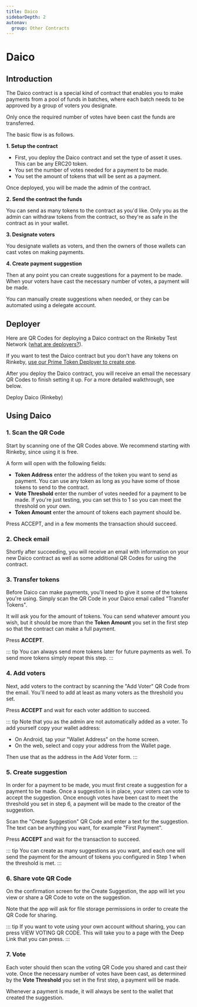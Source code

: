 ```yaml
---
title: Daico
sidebarDepth: 2
autonav:
  group: Other Contracts
---
```


# Daico

## Introduction

The Daico contract is a special kind of contract that enables you to make
payments from a pool of funds in batches, where each batch needs to be
approved by a group of voters you designate.

Only once the required number of votes have been cast the funds are
transferred.

The basic flow is as follows.

**1. Setup the contract**

- First, you deploy the Daico contract and set the type of asset it uses.
  This can be any ERC20 token.
- You set the number of votes needed for a payment to be made.
- You set the amount of tokens that will be sent as a payment.

Once deployed, you will be made the admin of the contract.

**2. Send the contract the funds**

You can send as many tokens to the contract as you'd like. Only you as the
admin can withdraw tokens from the contract, so they're as safe in the
contract as in your wallet.

**3. Designate voters**

You designate wallets as voters, and then the owners of those wallets can
cast votes on making payments.

**4. Create payment suggestion**

Then at any point you can create suggestions for a payment to be made.
When your voters have cast the necessary number of votes, a payment will
be made.

You can manually create suggestions when needed, or they can be automated
using a delegate account.

## Deployer

Here are QR Codes for deploying a Daico contract on the Rinkeby Test Network 
([what are deployers?](./blockwell-contracts.md#what-are-deployers)).

If you want to test the Daico contract but you don't have any tokens on
Rinkeby, [use our Prime Token Deployer to create one](./prime.md#deployer).

After you deploy the Daico contract, you will receive an email the necessary
QR Codes to finish setting it up. For a more detailed walkthrough, see below.

<Qr code="m0jxgn">Deploy Daico (Rinkeby)</Qr>

## Using Daico

### 1. Scan the QR Code

Start by scanning one of the QR Codes above. We recommend starting with
Rinkeby, since using it is free.

A form will open with the following fields:

- **Token Address** enter the address of the token you want to send as 
  payment. You can use any token as long as you have some of those tokens
  to send to the contract.
- **Vote Threshold** enter the number of votes needed for a payment to be 
  made. If you're just testing, you can set this to 1 so you can meet the 
  threshold on your own.
- **Token Amount** enter the amount of tokens each payment should be.

Press ACCEPT, and in a few moments the transaction should succeed.

### 2. Check email

Shortly after succeeding, you will receive an email with information on
your new Daico contract as well as some additional QR Codes for using
the contract.

### 3. Transfer tokens

Before Daico can make payments, you'll need to give it some of the
tokens you're using. Simply scan the QR Code in your Daico email called
"Transfer Tokens".

It will ask you for the amount of tokens. You can send whatever amount
you wish, but it should be more than the **Token Amount** you set in the
first step so that the contract can make a full payment.

Press **ACCEPT**.

::: tip
You can always send more tokens later for future payments as well. To
send more tokens simply repeat this step.
:::

### 4. Add voters

Next, add voters to the contract by scanning the "Add Voter" QR Code 
from the email. You'll need to add at least as many voters as the 
threshold you set.

Press **ACCEPT** and wait for each voter addition to succeed.

::: tip
Note that you as the admin are not automatically added as a voter. 
To add yourself copy your wallet address:

- On Android, tap your "Wallet Address" on the home screen.
- On the web, select and copy your address from the Wallet page.

Then use that as the address in the Add Voter form.
:::

### 5. Create suggestion

In order for a payment to be made, you must first create a suggestion 
for a payment to be made. Once a suggestion is in place, your voters 
can vote to accept the suggestion. Once enough votes have been cast 
to meet the threshold you set in step 6, a payment will be made to 
the creator of the suggestion.

Scan the "Create Suggestion" QR Code and enter a text for the suggestion. 
The text can be anything you want, for example "First Payment".

Press **ACCEPT** and wait for the transaction to succeed.

::: tip
You can create as many suggestions as you want, and each one will send 
the payment for the amount of tokens you configured in Step 1 when 
the threshold is met.
:::

### 6. Share vote QR Code

On the confirmation screen for the Create Suggestion, the app will 
let you view or share a QR Code to vote on the suggestion.

Note that the app will ask for file storage permissions in order 
to create the QR Code for sharing.

::: tip
If you want to vote using your own account without sharing, you can 
press VIEW VOTING QR CODE. This will take you to a page with the 
Deep Link that you can press.
:::

### 7. Vote

Each voter should then scan the voting QR Code you shared and cast
their vote. Once the necessary number of votes have been cast, as
determined by the **Vote Threshold** you set in the first step, a
payment will be made.

Whenever a payment is made, it will always be sent to the wallet that
created the suggestion.
